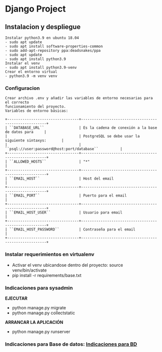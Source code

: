# Django Project

## Instalacion y despliegue
    Instalar python3.9 en ubuntu 18.04
    - sudo apt update
    - sudo apt install software-properties-common
    - sudo add-apt-repository ppa:deadsnakes/ppa
    - sudo apt update 
    - sudo apt install python3.9
    Instalar el venv
    - sudo apt install python3.9-venv
    Crear el entorno virtual
    - python3.9 -m venv venv
### Configuracion
    Crear archivo .env y añadir las variables de entorno necesarias para el correcto 
    funcionamiento del proyecto. 
    Variables de entorno básicas:

    +---------------------------------+------------------------------------------------------+
    | ``DATABASE_URL``                | Es la cadena de conexión a la base de datos para     |
    |                                 | PostgreSQL se debe usar la siguiente sintaxys:       |
    |                                 | ``psql://user:password@host:port/database``          |
    +---------------------------------+------------------------------------------------------+
    | ``ALLOWED_HOSTS``               | "*"                                                  |
    +---------------------------------+------------------------------------------------------+
    | ``EMAIL_HOST``                  | Host del email                                       |
    +---------------------------------+------------------------------------------------------+
    | ``EMAIL_PORT``                  | Puerto para el email                                 |
    +---------------------------------+------------------------------------------------------+
    | ``EMAIL_HOST_USER``             | Usuario para email                                   |
    +---------------------------------+------------------------------------------------------+
    | ``EMAIL_HOST_PASSWORD``         | Contraseña para el email                             |
    +---------------------------------+------------------------------------------------------+

### Instalar requerimientos en virtualenv
- Activar el venv ubicandose dentro del proyecto: source venv/bin/activate 
- pip install -r requirements/base.txt

### Indicaciones para sysadmin

**EJECUTAR**
- python manage.py migrate
- python manage.py collectstatic

**ARRANCAR LA APLICACIÓN**
- python manage.py runserver

### Indicaciones para Base de datos: [Indicaciones para BD](sql/readme.md)
